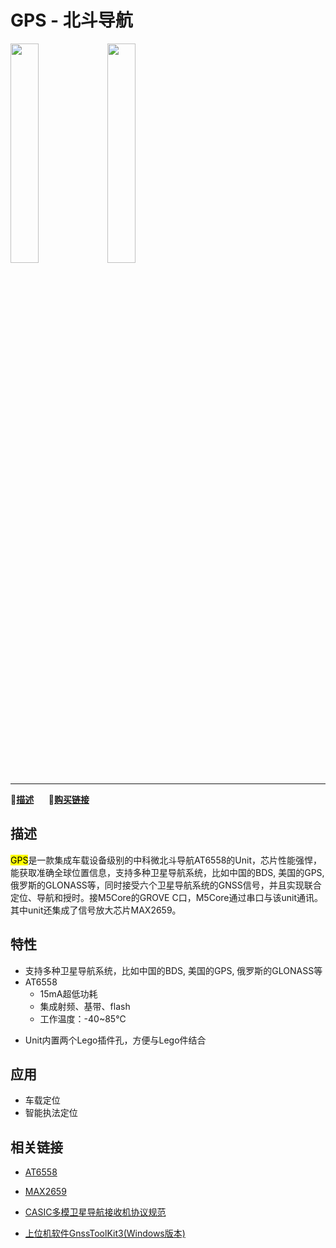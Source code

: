 # GPS - 北斗导航

<img src="assets/img/product_pics/units/unit_gps_01.jpg" width="30%" height="30%">
<img src="assets/img/product_pics/units/unit_gps_02.jpg" width="30%" height="30%">

***

:memo:**[描述](#描述)**&nbsp;&nbsp;&nbsp;&nbsp;&nbsp;&nbsp;🛒**[购买链接](https://item.taobao.com/item.htm?spm=a1z10.3-c.w4002-1172588106.13.51a6425e6lnUwE&id=583664452054)**

<!-- :electric_plug:**[原理图](#原理图)** |:octocat:**[例程](#例程)**| -->

## 描述

<mark>GPS</mark>是一款集成车载设备级别的中科微北斗导航AT6558的Unit，芯片性能强悍，能获取准确全球位置信息，支持多种卫星导航系统，比如中国的BDS, 美国的GPS, 俄罗斯的GLONASS等，同时接受六个卫星导航系统的GNSS信号，并且实现联合定位、导航和授时。接M5Core的GROVE C口，M5Core通过串口与该unit通讯。其中unit还集成了信号放大芯片MAX2659。

## 特性

-  支持多种卫星导航系统，比如中国的BDS, 美国的GPS, 俄罗斯的GLONASS等
- AT6558
    - 15mA超低功耗
    - 集成射频、基带、flash
    - 工作温度：-40~85℃
<!-- -  GROVE接口，支持[UiFlow](http://flow.m5stack.com)编程，[Arduino](http://www.arduino.cc)编程 -->
-  Unit内置两个Lego插件孔，方便与Lego件结合

<!-- ## 例程

```c++
DHT12 dht12; //new a object
Adafruit_BMP280 bme;

float tmp = dht12.readTemperature();//temperature
float hum = dht12.readHumidity();//humidity
float pressure = bme.readPressure();//pressure
```

具体例程请点击[这里](https://github.com/m5stack/M5-ProductExampleCodes/tree/master/Units/ENV)。 -->

<!-- ## 原理图

<img src="assets/img/product_pics/units/env_sch.jpg"> -->

<!-- ### 管脚映射

<table>
 <tr><td>M5Core(GROVE C)</td><td>GPIO16</td><td>GPIO17</td></tr>
 <tr><td>GPS Unit</td><td>TXD</td><td>RXD</td></tr>
</table> -->

## 应用

- 车载定位
- 智能执法定位

## 相关链接

- [AT6558](http://www.icofchina.com/d/file/xiazai/2016-12-05/b1be6f481cdf9d773b963ab30a2d11d8.pdf)
- [MAX2659](https://datasheets.maximintegrated.com/en/ds/MAX2659.pdf)

- [CASIC多模卫星导航接收机协议规范](http://www.icofchina.com/d/file/xiazai/2017-05-02/ea0cdd3d81eeebcc657b5dbca80925ee.pdf)

- [上位机软件GnssToolKit3(Windows版本)](http://www.icofchina.com/d/file/xiazai/2018-05-23/2b29a8da746eec0ef1dcd9deae895298.zip)